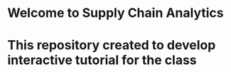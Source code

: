 # Welcome to Supply Chain Analytics
# This repository created to develop interactive tutorial for the class
